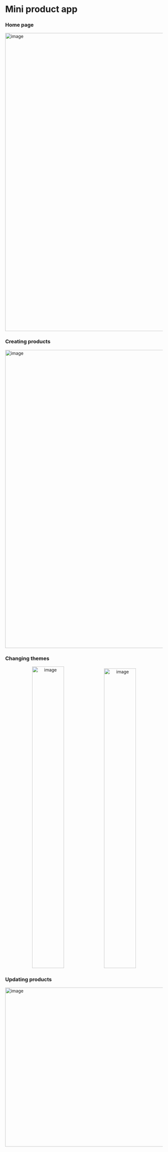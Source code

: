 <h1>Mini product app</h1>

<h3>Home page</h3>

<img width="1846" height="952" alt="image" src="https://github.com/user-attachments/assets/c5de4b43-8952-4d38-a506-2345d13318a0" />

<h3>Creating products</h3>

<img width="1846" height="952" alt="image" src="https://github.com/user-attachments/assets/b7e2401e-6779-4897-a365-c681a9960bac" />

<h3>Changing themes</h3>

<p align="center">

  <img width="45%" height="963" alt="image" src="https://github.com/user-attachments/assets/82a3d734-2da3-4c6b-a88c-a660e929c59b" />

  <img width="45%" height="957" alt="image" src="https://github.com/user-attachments/assets/b12ca3b2-a144-430f-aa20-699a32168b80" />

</p>

<h3>Updating products</h3>
<img width="938" height="508" alt="image" src="https://github.com/user-attachments/assets/d405468f-dd25-4fc1-8c65-7fb8e608686a" />
